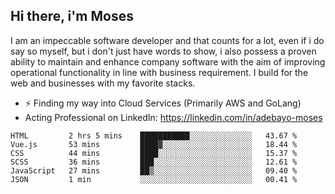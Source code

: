 ## Hi there, i'm Moses

I am an impeccable software developer and that counts for a lot, even if i do say so myself, but i don't just have words to show, i also possess a proven ability to maintain and enhance company software with the aim of improving operational functionality in line with business requirement. I build for the web and businesses with my favorite stacks.
- ⚡ Finding my way into Cloud Services (Primarily AWS and GoLang)
- Acting Professional on LinkedIn: https://linkedin.com/in/adebayo-moses

<!--START_SECTION:waka-->

```text
HTML         2 hrs 5 mins    ███████████░░░░░░░░░░░░░░   43.67 %
Vue.js       53 mins         ████▓░░░░░░░░░░░░░░░░░░░░   18.44 %
CSS          44 mins         ████░░░░░░░░░░░░░░░░░░░░░   15.37 %
SCSS         36 mins         ███░░░░░░░░░░░░░░░░░░░░░░   12.61 %
JavaScript   27 mins         ██▒░░░░░░░░░░░░░░░░░░░░░░   09.40 %
JSON         1 min           ░░░░░░░░░░░░░░░░░░░░░░░░░   00.41 %
```

<!--END_SECTION:waka-->
